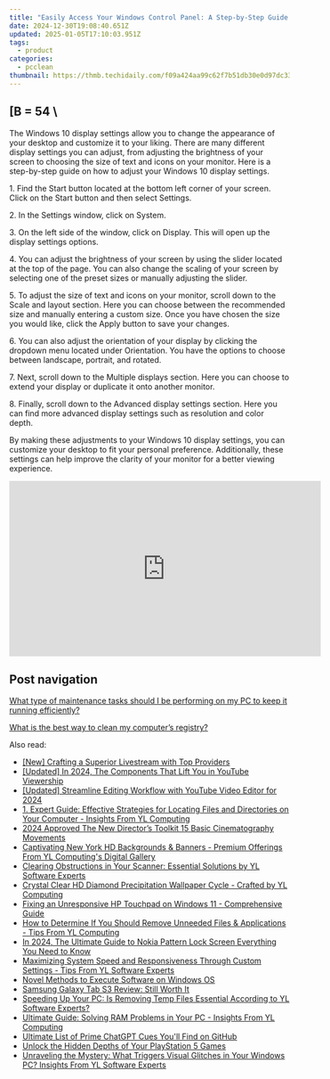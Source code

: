 ```yaml
---
title: "Easily Access Your Windows Control Panel: A Step-by-Step Guide - Expert Tips From YL Computing"
date: 2024-12-30T19:08:40.651Z
updated: 2025-01-05T17:10:03.951Z
tags:
  - product
categories:
  - pcclean
thumbnail: https://thmb.techidaily.com/f09a424aa99c62f7b51db30e0d97dc33c8611de88afaf819d747680f631cd289.jpg
---
```


## \[B = 54 \

The Windows 10 display settings allow you to change the appearance of your desktop and customize it to your liking. There are many different display settings you can adjust, from adjusting the brightness of your screen to choosing the size of text and icons on your monitor. Here is a step-by-step guide on how to adjust your Windows 10 display settings. 

1\. Find the Start button located at the bottom left corner of your screen. Click on the Start button and then select Settings.

2\. In the Settings window, click on System.

3\. On the left side of the window, click on Display. This will open up the display settings options. 

4\. You can adjust the brightness of your screen by using the slider located at the top of the page. You can also change the scaling of your screen by selecting one of the preset sizes or manually adjusting the slider.

5\. To adjust the size of text and icons on your monitor, scroll down to the Scale and layout section. Here you can choose between the recommended size and manually entering a custom size. Once you have chosen the size you would like, click the Apply button to save your changes.

6\. You can also adjust the orientation of your display by clicking the dropdown menu located under Orientation. You have the options to choose between landscape, portrait, and rotated.

7\. Next, scroll down to the Multiple displays section. Here you can choose to extend your display or duplicate it onto another monitor.

8\. Finally, scroll down to the Advanced display settings section. Here you can find more advanced display settings such as resolution and color depth. 

By making these adjustments to your Windows 10 display settings, you can customize your desktop to fit your personal preference. Additionally, these settings can help improve the clarity of your monitor for a better viewing experience.

<!-- affiliate ads begin -->
<iframe width="560" height="315" src="https://www.youtube.com/embed/MmTJlcwgyrQ?si=x3hba82M0tT57fj7" title="YouTube video player" frameborder="0" allow="accelerometer; autoplay; clipboard-write; encrypted-media; gyroscope; picture-in-picture; web-share" referrerpolicy="strict-origin-when-cross-origin" allowfullscreen></iframe>
<!-- affiliate ads end -->

## Post navigation

[What type of maintenance tasks should I be performing on my PC to keep it running efficiently?](https://tools.techidaily.com/pcclean/products/)

[What is the best way to clean my computer’s registry?](https://tools.techidaily.com/pcclean/products/)

<ins class="adsbygoogle"
     style="display:block"
     data-ad-format="autorelaxed"
     data-ad-client="ca-pub-7571918770474297"
     data-ad-slot="1223367746"></ins>

<ins class="adsbygoogle"
     style="display:block"
     data-ad-client="ca-pub-7571918770474297"
     data-ad-slot="8358498916"
     data-ad-format="auto"
     data-full-width-responsive="true"></ins>

<span class="atpl-alsoreadstyle">Also read:</span>
<div><ul>
<li><a href="https://fox-info.techidaily.com/new-crafting-a-superior-livestream-with-top-providers/"><u>[New] Crafting a Superior Livestream with Top Providers</u></a></li>
<li><a href="https://youtube-docs.techidaily.com/ed-in-2024-the-components-that-lift-you-in-youtube-viewership/"><u>[Updated] In 2024, The Components That Lift You in YouTube Viewership</u></a></li>
<li><a href="https://youtube-lab.techidaily.com/ed-streamline-editing-workflow-with-youtube-video-editor-for-2024/"><u>[Updated] Streamline Editing Workflow with YouTube Video Editor for 2024</u></a></li>
<li><a href="https://discover-able.techidaily.com/1-expert-guide-effective-strategies-for-locating-files-and-directories-on-your-computer-insights-from-yl-computing/"><u>1. Expert Guide: Effective Strategies for Locating Files and Directories on Your Computer - Insights From YL Computing</u></a></li>
<li><a href="https://some-approaches.techidaily.com/2024-approved-the-new-directors-toolkit-15-basic-cinematography-movements/"><u>2024 Approved The New Director’s Toolkit 15 Basic Cinematography Movements</u></a></li>
<li><a href="https://discover-able.techidaily.com/captivating-new-york-hd-backgrounds-and-banners-premium-offerings-from-yl-computings-digital-gallery/"><u>Captivating New York HD Backgrounds & Banners - Premium Offerings From YL Computing's Digital Gallery</u></a></li>
<li><a href="https://discover-able.techidaily.com/clearing-obstructions-in-your-scanner-essential-solutions-by-yl-software-experts/"><u>Clearing Obstructions in Your Scanner: Essential Solutions by YL Software Experts</u></a></li>
<li><a href="https://discover-able.techidaily.com/crystal-clear-hd-diamond-precipitation-wallpaper-cycle-crafted-by-yl-computing/"><u>Crystal Clear HD Diamond Precipitation Wallpaper Cycle - Crafted by YL Computing</u></a></li>
<li><a href="https://fox-search.techidaily.com/fixing-an-unresponsive-hp-touchpad-on-windows-11-comprehensive-guide/"><u>Fixing an Unresponsive HP Touchpad on Windows 11 - Comprehensive Guide</u></a></li>
<li><a href="https://discover-able.techidaily.com/how-to-determine-if-you-should-remove-unneeded-files-and-applications-tips-from-yl-computing/"><u>How to Determine If You Should Remove Unneeded Files & Applications - Tips From YL Computing</u></a></li>
<li><a href="https://easy-unlock-android.techidaily.com/in-2024-the-ultimate-guide-to-nokia-pattern-lock-screen-everything-you-need-to-know-by-drfone-android/"><u>In 2024, The Ultimate Guide to Nokia Pattern Lock Screen Everything You Need to Know</u></a></li>
<li><a href="https://discover-able.techidaily.com/maximizing-system-speed-and-responsiveness-through-custom-settings-tips-from-yl-software-experts/"><u>Maximizing System Speed and Responsiveness Through Custom Settings - Tips From YL Software Experts</u></a></li>
<li><a href="https://win11.techidaily.com/novel-methods-to-execute-software-on-windows-os/"><u>Novel Methods to Execute Software on Windows OS</u></a></li>
<li><a href="https://buynow-reviews.techidaily.com/samsung-galaxy-tab-s3-review-still-worth-it/"><u>Samsung Galaxy Tab S3 Review: Still Worth It</u></a></li>
<li><a href="https://discover-able.techidaily.com/speeding-up-your-pc-is-removing-temp-files-essential-according-to-yl-software-experts/"><u>Speeding Up Your PC: Is Removing Temp Files Essential According to YL Software Experts?</u></a></li>
<li><a href="https://discover-able.techidaily.com/ultimate-guide-solving-ram-problems-in-your-pc-insights-from-yl-computing/"><u>Ultimate Guide: Solving RAM Problems in Your PC - Insights From YL Computing</u></a></li>
<li><a href="https://tech-haven.techidaily.com/ultimate-list-of-prime-chatgpt-cues-youll-find-on-github/"><u>Ultimate List of Prime ChatGPT Cues You'll Find on GitHub</u></a></li>
<li><a href="https://games-able.techidaily.com/unlock-the-hidden-depths-of-your-playstation-5-games/"><u>Unlock the Hidden Depths of Your PlayStation 5 Games</u></a></li>
<li><a href="https://discover-able.techidaily.com/unraveling-the-mystery-what-triggers-visual-glitches-in-your-windows-pc-insights-from-yl-software-experts/"><u>Unraveling the Mystery: What Triggers Visual Glitches in Your Windows PC? Insights From YL Software Experts</u></a></li>
</ul></div>

